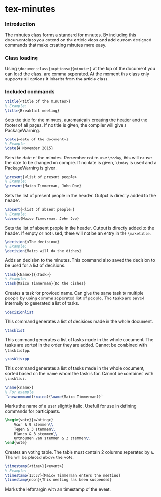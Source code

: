 # tex-minutes
### Introduction
The minutes class forms a standard for minutes. By including this documentclass you extend on the article class and add custom designed commands that make creating minutes more easy.

### Class loading
Using `\documentclass{<options>}{minutes}` at the top of the document you can load the class. <options> are comma seperated. At the moment this class only supports all options it inherits from the article class.

### Included commands

```latex
\title{<title of the minutes>}
% Example:
\title{Breakfast meeting}
```
Sets the title for the minutes, automatically creating the header and the footer of all pages. If no title is given, the compiler will give a PackageWarning.

```latex
\date{<date of the document>}
% Example
\date{4 November 2015}
```
Sets the date of the minutes. Remember not to use `\today`, this will cause the date to be changed on compile. If no date is given, `\today` is used and a PackageWarning is given.

```latex
\present{<list of present people>
% Example:
\present{Maico Timmerman, John Doe}
```
Sets the list of present people in the header. Output is directly added to the header.

```latex
\absent{<list of absent people>}
% Example:
\absent{Maico Timmerman, John Doe}
```
Sets the list of absent people in the header. Output is directly added to the header. If empty or not used, there will not be an entry in the `\maketitle`.

```latex
\decision{<The decision>}
% Example:
\decision{Maico will do the dishes}
```
Adds an decision to the minutes. This command also saved the decision to be used for a list of decisions.

```latex
\task{<Name>}{<Task>}
% Example:
\task{Maico Timmerman}{Do the dishes}
```
Creates a task for provided name. Can give the same task to multiple people by using comma seperated list of people. The tasks are saved internally to generated a list of tasks.

```latex
\decisionlist
```
This command generates a list of decisions made in the whole document.

```latex
\tasklist
```
This command generates a list of tasks made in the whole document. The tasks are sorted in the order they are added. Cannot be combined with `\tasklistpp`.

```latex
\tasklistpp
```
This command generates a list of tasks made in the whole document, sorted based on the name whom the task is for. Cannot be combined with `\tasklist`.

```latex
\name{<name>}
% For example
`\newcommand{\maico}{\name{Maico Timmerman}}`
```
Marks the name of a user slightly italic. Usefull for use in defining commands
for participants.

```latex
\begin{vote}{<Voting>}
    Voor & 9 stemmen\\
    Tegen & 3 stemmen\\
    Blanco & 3 stemmen\\
    Onthouden van stemmen & 3 stemmen\\
\end{vote}
```
Creates an voting table. The table must contain 2 columns seperated by `&`. The
<Voting> will be placed above the vote.

```latex
\timestamp{<time>}{<event>}
% Example:
\timestamp{13:37}{Maico Timmerman enters the meeting}
\timestamp{noon}{This meeting has been suspended}
```
Marks the leftmargin with an timestamp of the event.
